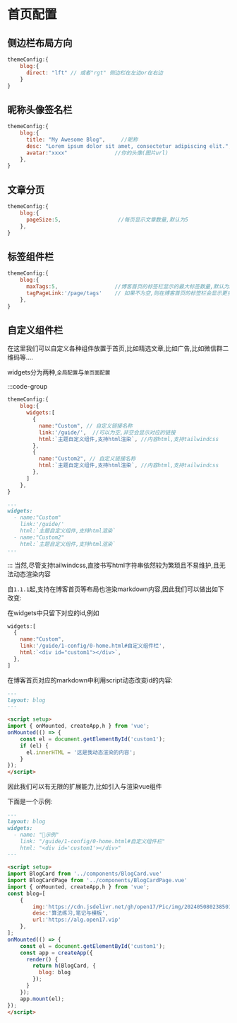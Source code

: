 # 首页配置

## 侧边栏布局方向

```js
themeConfig:{
    blog:{
      direct: "lft" // 或者"rgt" 侧边栏在左边or在右边
    }
}
```

## 昵称头像签名栏
```js
themeConfig:{
    blog:{
      title: "My Awesome Blog",     //昵称
      desc: "Lorem ipsum dolor sit amet, consectetur adipiscing elit.",  //签名
      avatar:"xxxx"               //你的头像(图片url)
    },
}
```

## 文章分页
```js
themeConfig:{
    blog:{
      pageSize:5,                  //每页显示文章数量,默认为5
    },
}
```

## 标签组件栏
```js
themeConfig:{
    blog:{
      maxTags:5,                  //博客首页的标签栏显示的最大标签数量,默认为5
      tagPageLink:'/page/tags'    // 如果不为空,则在博客首页的标签栏会显示更多标签的链接,点击后会跳转到该链接(请填写标签页的链接)
    },
}
```

## 自定义组件栏<Badge type="tip" text="NEW" />

在这里我们可以自定义各种组件放置于首页,比如精选文章,比如广告,比如微信群二维码等....

widgets分为两种,`全局配置`与`单页面配置`

:::code-group
```js [全局配置]
themeConfig:{
    blog:{
      widgets:[
        {
          name:"Custom", // 自定义链接名称
          link:'/guide/',  //可以为空,非空会显示对应的链接
          html:`主题自定义组件,支持html渲染`, //内容html,支持tailwindcss
        },
        {
          name:"Custom2", // 自定义链接名称
          html:`主题自定义组件,支持html渲染`, //内容html,支持tailwindcss
        },
      ]
    },
}
```
```md [单页面配置]
---
widgets:
  - name:"Custom"
    link:'/guide/'
    html:`主题自定义组件,支持html渲染`
  - name:"Custom2"
    html:`主题自定义组件,支持html渲染`
---
```
:::
当然,尽管支持tailwindcss,直接书写html字符串依然较为繁琐且不易维护,且无法动态渲染内容

自`1.1.1`起,支持在博客首页等布局也渲染markdown内容,因此我们可以做出如下改变:

在widgets中只留下对应的id,例如
```js
widgets:[
  {
    name:"Custom",
    link:'/guide/1-config/0-home.html#自定义组件栏',
    html:`<div id="custom1"></div>`,
  },
]
```

在博客首页对应的markdown中利用script动态改变id的内容:
```md
---
layout: blog
---

<script setup>
import { onMounted, createApp,h } from 'vue';
onMounted(() => {
    const el = document.getElementById('custom1');
    if (el) {
      el.innerHTML = '这是我动态渲染的内容';
    }
});
</script>
```

因此我们可以有无限的扩展能力,比如引入与渲染vue组件

下面是一个示例:

```md
---
layout: blog
widgets:
  - name: "🍰示例"
    link: "/guide/1-config/0-home.html#自定义组件栏"
    html: "<div id='custom1'></div>"
---

<script setup>
import BlogCard from '../components/BlogCard.vue'
import BlogCardPage from '../components/BlogCardPage.vue'
import { onMounted, createApp,h } from 'vue';
const blog=[
    {
        img:'https://cdn.jsdelivr.net/gh/open17/Pic/img/202405080238501.png',
        desc:'算法练习,笔记与模板',
        url:'https://alg.open17.vip'
    },
];
onMounted(() => {
    const el = document.getElementById('custom1');
    const app = createApp({
      render() {
        return h(BlogCard, {
          blog: blog
        });
      }
    });
    app.mount(el);
});
</script>
```